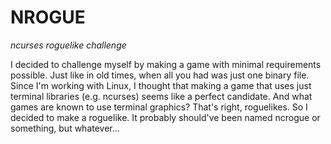 # NROGUE
*ncurses roguelike challenge*

I decided to challenge myself by making a game with minimal requirements possible. 
Just like in old times, when all you had was just one binary file.
Since I'm working with Linux, I thought that making a game that uses just terminal libraries (e.g. ncurses)
seems like a perfect candidate. And what games are known to use terminal graphics? That's right, roguelikes.
So I decided to make a roguelike. 
It probably should've been named ncrogue or something, but whatever...
